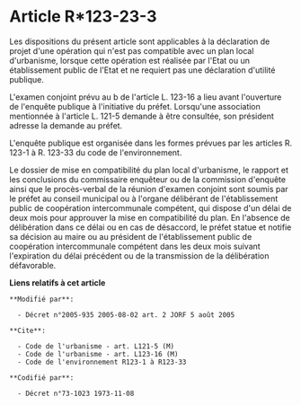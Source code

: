 # Article R*123-23-3

Les dispositions du présent article sont applicables à la déclaration de projet d'une opération qui n'est pas compatible avec
un plan local d'urbanisme, lorsque cette opération est réalisée par l'Etat ou un établissement public de l'Etat et ne
requiert pas une déclaration d'utilité publique.

L'examen conjoint prévu au b de l'article L. 123-16 a lieu avant l'ouverture de l'enquête publique à l'initiative du préfet.
Lorsqu'une association mentionnée à l'article L. 121-5 demande à être consultée, son président adresse la demande au préfet.

L'enquête publique est organisée dans les formes prévues par les articles R. 123-1 à R. 123-33 du code de l'environnement.

Le dossier de mise en compatibilité du plan local d'urbanisme, le rapport et les conclusions du commissaire enquêteur ou de
la commission d'enquête ainsi que le procès-verbal de la réunion d'examen conjoint sont soumis par le préfet au conseil
municipal ou à l'organe délibérant de l'établissement public de coopération intercommunale compétent, qui dispose d'un délai
de deux mois pour approuver la mise en compatibilité du plan. En l'absence de délibération dans ce délai ou en cas de
désaccord, le préfet statue et notifie sa décision au maire ou au président de l'établissement public de coopération
intercommunale compétent dans les deux mois suivant l'expiration du délai précédent ou de la transmission de la délibération
défavorable.

**Liens relatifs à cet article**

	**Modifié par**:

	  - Décret n°2005-935 2005-08-02 art. 2 JORF 5 août 2005

	**Cite**:

	  - Code de l'urbanisme - art. L121-5 (M)
	  - Code de l'urbanisme - art. L123-16 (M)
	  - Code de l'environnement R123-1 à R123-33

	**Codifié par**:

	  - Décret n°73-1023 1973-11-08
